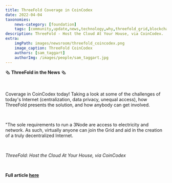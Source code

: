 ```yaml
---
title: ThreeFold Coverage in CoinCodex 
date: 2022-04-04
taxonomies:
    news-category: [foundation]
    tags: [community,update,news,technology,why,threefold_grid,blockchain]
description: ThreeFold - Host the Cloud At Your House, via CoinCodex.
extra:
    imgPath: images/newsroom/threefold_coincodex.png
    image_caption: ThreeFold CoinCodex
    authors: [sam_taggart]
    authorImg: /images/people/sam_taggart.jpg
---
```



🗞 **ThreeFold in the News** 🗞

<br/>

Coverage in CoinCodex today! Taking a look at some of the challenges of today's Internet (centralization, data privacy, unequal access), how ThreeFold presents the solution, and how anybody can get involved.

<br/>

"The sole requirements to run a 3Node are access to electricity and network. As such, virtually anyone can join the Grid and aid in the creation of a truly decentralized Internet.

<br/>

*ThreeFold: Host the Cloud At Your House, via CoinCodex*

<br/>

**Full article [here](https://coincodex.com/article/14083/threefold-host-the-cloud-at-your-house/)**
